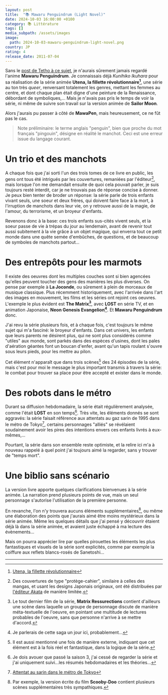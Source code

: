```yaml
---
layout: post
title:  "📚 Mawaru Penguindrum (Light Novel)"
date: 2024-10-03 16:00:00 +0100
category: 📚 Littérature
tags: []
media_subpath: /assets/images
image:
  path: 2024-10-03-mawaru-penguindrum-light-novel.png
country: JP
rating: 4
release_date: 2011-07-04
---
```


Sans le [post de Tetho à ce sujet](https://www.anime-janai.com/2011/12/24/vous-miserables-qui-jamais-naccomplirez-quoi-que-ce-soit-faites-bien-attention/), je n'aurais sûrement jamais regardé l'anime **Mawaru Penguindrum**. Je connaissais déjà *Kunihiko Ikuhara* pour sa réalisation de la série animée **Utena, la fillette révolutionnaire[^1]**, une série au ton très *queer*, renversant totalement les genres, mettant les femmes au centre, et dont chaque plan était digne d'une peinture de la Renaissance, débordant de symboliques,... Mais je n'avais pas pris le temps de voir la série, ni même de suivre son travail sur la version animée de **Sailor Moon**.

Alors j'aurais pu passer à côté de **MawaPen**, mais heureusement, ce ne fût pas le cas.

> Note préliminaire: le terme anglais "penguin", bien que proche du mot français "pingouin", désigne en réalité le manchot. Ceci est une erreur issue du langage courant.

# Un trio et des manchots

A chaque fois que j'ai sorti l'un des trois tomes de ce livre en public, les gens ont tous été intrigués par les couvertures, remaniées par l'éditeur[^2], mais lorsque l'on me demandait ensuite de quoi cela pouvait parler, je suis toujours resté interdit, car je ne trouvais pas de réponse concise à donner. Je peux bien tenter de broder un réponse: la série parle de trois enfants vivant seuls, une soeur et deux frères, qui doivent faire face à la mort, à l'irruption de manchots dans leur vie, on y retrouve aussi de la magie, de l'amour, du terrorisme, et un broyeur d'enfants.

Revenons donc à la base: ces trois enfants sus-cités vivent seuls, et la soeur passe de vie à trépas du jour au lendemain, avant de revenir tout aussi subitement à la vie grâce à un objet magique, qui enverra tout ce petit monde dans une quête semée d'embûches, de questions, et de beaucoup de symboles de manchots partout...

# Des entrepôts pour les marmots

Il existe des oeuvres dont les multiples couches sont si bien agencées qu'elles peuvent toucher des gens des manières les plus diverses. On pense par exemple à **La Joconde**, ou sûrement à plein de morceaux de musique classique. Plus récemment historiquement, avec l'arrivée dans l'art des images en mouvement, les films et les séries ont rejoint ces oeuvres. L'exemple le plus évident est **The Matrix[^3]**, avec **LOST** en série TV, et en animation Japonaise, **Neon Genesis Evangelion[^4]**. Et **Mawaru Penguindrum** donc.

J'ai revu la série plusieurs fois, et à chaque fois, c'est toujours le même sujet qui m'a fasciné: le broyeur d'enfants. Dans cet univers, les enfants que leurs parents ne désirent plus, qui ne sont plus considérés comme "utiles" aux monde, sont parkés dans des espèces d'usines, dont les pales d'aération géantes font un boucan d'enfer, avant qu'un tapis roulant s'ouvre sous leurs pieds, pour les mettre au pilon.

Cet élément n'apparaît que dans trois scènes[^5] des 24 épisodes de la série, mais c'est pour moi le message le plus important transmis à travers la série: le combat pour trouver sa place pour être accepté et exister dans le monde.

# Des robots dans le métro

Durant sa diffusion hebdomadaire, la série était régulièrement analysée, comme l'était **LOST** en son temps[^6]. Très vite, les éléments donnés se sont aggravés: la série faisait référence aux attentats au gaz sarin de 1995 dans le métro de Tokyo[^7], certains personnages "alliés" se révélaient soudainement avoir les pires des intentions envers ces enfants livrés à eux-mêmes,...

Pourtant, la série dans son ensemble reste optimiste, et la relire ici m'a à nouveau rappelé à quel point j'ai toujours aimé la regarder, sans y trouver de "temps mort".

# Une biblio sans scénario

La version livre apporte quelques clarifications bienvenues à la série animée. La narration prend plusieurs points de vue, mais un seul personnage s'autorise l'utilisation de la première personne.

En revanche, l'on n'y trouvera aucuns éléments supplémentaires[^8], ou même une élaboration des points que j'aurais aimé être moins mystérieux dans la série animée. Même les quelques détails que j'ai pensé y découvrir étaient déjà là dans la série animée, et avaient juste échappé à ma lecture des évènements...

Mais on pourra apprécier lire par quelles pirouettes les éléments les plus fantastiques et visuels de la série sont explicités, comme par exemple la coiffure aux reflets blancs-rosés de Sanetoshi...

* * *
[^1]: [<i class="fab fa-wikipedia-w"></i> Utena, la fillette révolutionnaire](https://fr.wikipedia.org/wiki/Utena,_la_fillette_r%C3%A9volutionnaire)
[^2]: Des couvertures de type "protège-cahier", similaire à celles des mangas, et usant les designs Japonais originaux, ont été distribuées par [l'éditeur Akata](https://www.akata.fr/series/mawaru-penguindrum) de manière limitée.
[^3]: Le tout dernier film de la série, **Matrix Ressurections** contient d'ailleurs une scène dans laquelle un groupe de personnage discute de manière méta-textuelle de l'oeuvre, en pointant une multitude de lectures probables de l'oeuvre, sans que personne n'arrive à se mettre d'accord.
[^4]: Je parlerais de cette saga un jour ici, probablement...
[^5]: Il est aussi mentionné une fois de manière externe, indiquant que cet élément est à la fois réel et fantastique, dans la logique de la série. 
[^6]: Je dois avouer que passé la saison 3, j'ai cessé de regarder la série et j'ai uniquement suivi...les résumés hebdomadaires et les théories...
[^7]: [<i class="fab fa-wikipedia-w"></i> Attentat au sarin dans le métro de Tokyo](https://fr.wikipedia.org/wiki/Attentat_au_sarin_dans_le_m%C3%A9tro_de_Tokyo)
[^8]: Par exemple, la version écrite du film **Scooby-Doo** contient plusieurs scènes supplémentaires très sympathiques.
